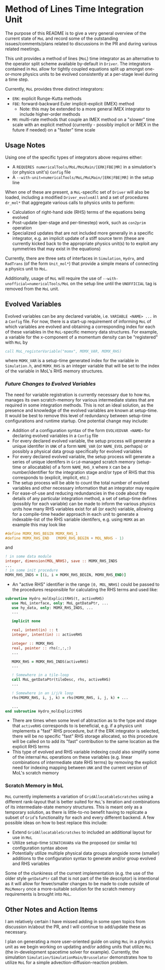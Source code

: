 # Method of Lines Time Integration Unit

The purpose of this README is to give a very general overview of the current state of `MoL` and record some of the outstanding issues/comments/plans related to discussions in the PR and during various related meetings.

This unit provides a method of lines (`MoL`) time integrator as an alternative to the operator
split scheme available by-default in `Driver`.  The integrators contained in `MoL` allow for tightly
coupled equations split up amongst one-or-more physics units to be evolved consistently at 
a per-stage level during a time step.

Currently, `MoL` provides three distinct integrators:
- `ERK`: explicit Runge-Kutta methods
- `FBE`: forward-backward Euler implicit-explicit (IMEX) method
   - Note: this may be extended to a more general IMEX integrator to include higher-order methods
- `MR`: multi-rate methods that couple an IMEX method on a "slower" time scale with an explicit method (currently - possibly implicit or IMEX in the future if needed) on a "faster" time scale

## Usage Notes

Using one of the specific types of integrators above requires either:
- A `REQUIRES numericalTools/MoL/MoLMain/[ERK|FBE|MR]` in a simulation's (or physics unit's) `Config` file
- A `--with-unit=numericalTools/MoL/MoLMain/[ERK|FBE|MR]` in the setup line

When one of these are present, a `MoL`-specific set of `Driver` will also be loaded, including a modified `Driver_evolveAll` and a set of procedures `dr_mol*` that aggregate various calls to physics units to perform:
- Calculation of right-hand side (RHS) terms of the equations being evolved
- Post-update (per-stage and per-timestep) work, such as `con2prim` operation
- Specialized updates that are not included more generally in a specific integrator, e.g. an implicit update of a stiff source term (these are currently kicked back to the appropriate physics unit(s) to to exploit any symmetries that may exist in the equations)

Currently, there are three sets of interfaces in `Simulation`, `Hydro`, and `RadTrans` (of the form `Unit_mol*`) that provide a simple means of connecting a physics unit to `MoL`.

Additionally, usage of `MoL` will require the use of `--with-unofficial=numericalTools/MoL` on the setup line until the `UNOFFICIAL` tag is removed from the `MoL` unit.

## Evolved Variables

Evolved variables can be any declared variable, i.e. `VARIABLE <NAME> ...` in a `Config` file.  For now, there is a start-up requirement of informing `MoL` of which variables are evolved and obtaining a corresponding index for each of these variables in the `MoL`-specific memory data structures.  For example, a variable for the x-component of a momentum density can be "registered" with `MoL` by
```fortran
call MoL_registerVariable("momx", MOMX_VAR, MOMX_RHS)
```
where `MOMX_VAR` is a setup-time generated index for the variable in `Simulation.h`, and `MOMX_RHS` is an integer variable that will be set to the index of the variable in MoL's RHS memory structures.

### _Future Changes to Evolved Variables_

The need for variable registration is currently necessary due to how `MoL` manages its own scratch-memory for various intermediate states that are required in some integration methods.  This is not an ideal solution, as the presence and knowledge of the evolved variables are known at setup-time.  It would be best to remove this level of redundancy between setup-time configurations and runtime startup.  One potential change may include:

- Addition of a configuration syntax of the form `EVOLVEDVAR <NAME>` for declaring evolved variables in a `Config` file
- For every declared evolved variable, the setup process will generate a unique identifer in `UNK` of a form `NAME_VAR` (or `NAME_EVOL` perhaps) or possibly a physical data group specifically for evolved variables
- For every declared evolved variable, the setup process will generate a series of unique identifers in `Grid`-managed scratch memory (setup-time or allocatable) of a form `NAME_RHS_X` where `X` can be a number/identifier for the integration stage and/or type of RHS that this corresponds to (explicit, implicit, etc.)
- The setup process will be able to count the total number of evolved variables and other necessary information that an integrator may require
- For ease-of-use and reducing redundancies in the code about the details of any particular integration method, a set of setup-time defines (possibly for each variable) can be made to inform the various physics units how many RHS variables exist for all (or each) variable, allowing for a compile-time header approach in each unit to generate a indexable-list of the RHS variable identifers, e.g. using `MOMX` as an example this may look like
```c
#define MOMX_RHS_BEGIN MOMX_RHS_1
#define MOMX_RHS_END   (MOMX_RHS_BEGIN + MOL_NRHS - 1)
```
and
```fortran
! in some data module
integer, dimension(MOL_NRHS), save :: MOMX_RHS_INDS
...
! in some init procedure
MOMX_RHS_INDS = [(i, i = MOMX_RHS_BEGIN, MOMX_RHS_END)]
```
- An "active RHS" identifier in the range `[0, MOL_NRHS]` could be passed to the procedures responsible for calculating the RHS terms and used like:
```fortran
subroutine Hydro_molExplicitRHS(t, activeRHS)
   use MoL_interface, only: MoL_getDataPtr, ...
   use hy_data, only: MOMX_RHS_INDS, ...
   ...

   implicit none

   real, intent(in) :: t
   integer, intent(in) :: activeRHS

   integer :: MOMX_RHS
   real, pointer :: rhs(:,:,:)
   ...

   MOMX_RHS = MOMX_RHS_INDS(activeRHS)
   ...

   ! Somewhere in a tile-loop
   call MoL_getDataPtr(tileDesc, rhs, activeRHS)
   ...

   ! Somewhere in an i/j/k loop
   rhs(MOMX_RHS, i, j, k) = rhs(MOMX_RHS, i, j, k) + ...

   ...
end subroutine Hydro_molExplicitRHS
```
- There are times when some level of abtraction as to the type and stage that `activeRHS` corresponds to is beneficial, e.g. if a physics unit implements a "fast" RHS procedure, but if the ERK integrator is selected, there will be no specific "fast" RHS storage allocated, so this procedure will be called on to add its "fast" contribution to the same location as the explicit RHS terms
- This type of evolved and RHS variable indexing could also simplify some of the internal `MoL` operations on these variables (e.g. linear combinations of intermediate state RHS terms) by removing the explicit need for indexing mapping between `UNK` and the current version of MoL's scratch memory

### Scratch Memory in MoL

`MoL` currently implements a variation of `GridAllocatableScratches` using a different rank-layout that is better suited for `MoL`'s iteration and combinations of its intermediate-state memory structures.  This is meant only as a temporary solution, as there is little-to-no benefit having to replicate a subset of `Grid`'s functionality for each and every different backend.  A few possible ideas on how to best replace this include:

- Extend `GridAllocatableScratches` to included an additional layout for use in `MoL`
- Utilize setup-time `SCRATCHVAR`s via the proposed (or similar to) configuration syntax above
- Potentially utilize multiple physical data groups alongside some (smaller) additions to the configuration syntax to generate and/or group evolved and RHS variables

Some of the clunkiness of the current implementation (e.g. the use of the older style `getDataPtr` call that is not part of the tile descriptor) is intentional as it will allow for fewer/smaller changes to be made to code outside of `MoLMemory` once a more-suitable solution for the scratch memory requirements is brought into `MoL`.

## Other Notes and Action Items
I am relatively certain I have missed adding in some open topics from discussion in/about the PR, and I will continue to add/update these as necessary.

I plan on generating a more user-oriented guide on using `MoL` in a physics unit as we begin working on updating and/or adding units that utilize `MoL` (the in-development spacetime solver for example).  Currently, the simulation `Simulation/SimulationMain/Brusselator` demonstrates how to utilize `MoL` for a simple advection-diffusion-reaction problem.